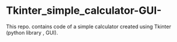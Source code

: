 # Tkinter_simple_calculator-GUI-
This repo. contains code of a simple calculator created using Tkinter (python library , GUI). 
